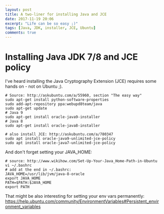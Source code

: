 ```yaml
---
layout: post
title: A two-liner for installing Java and JCE
date: 2017-11-19 20:06
excerpt: "Life can be so easy ;)"
tags: [Java, JDK, installer, JCE, Ubuntu]
comments: true
---
```


# Installing Java JDK 7/8 and JCE policy

I've heard installing the Java Cryptography Extension (JCE) requires some hands on - not on Ubuntu ;).

```
# Source: http://askubuntu.com/a/55960, section "The easy way"
sudo apt-get install python-software-properties
sudo add-apt-repository ppa:webupd8team/java
sudo apt-get update
# Java 9
sudo apt-get install oracle-java9-installer
# Java 8
sudo apt-get install oracle-java8-installer

# also install JCE: http://askubuntu.com/a/780347
sudo apt install oracle-java9-unlimited-jce-policy
sudo apt install oracle-java7-unlimited-jce-policy
```

And don't forget setting your JAVA_HOME:

```
# source: http://www.wikihow.com/Set-Up-Your-Java_Home-Path-in-Ubuntu
vi ~/.bashrc
# add at the end in ~/.bashrc:
JAVA_HOME=/usr/lib/jvm/java-8-oracle
export JAVA_HOME
PATH=$PATH:$JAVA_HOME
export PATH
```

That might be also interesting for setting your env vars permanently: https://help.ubuntu.com/community/EnvironmentVariables#Persistent_environment_variables

